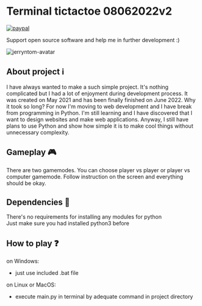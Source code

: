 # Terminal tictactoe 08062022v2
[![paypal](https://www.paypalobjects.com/en_US/i/btn/btn_donate_SM.gif)](https://www.paypal.com/cgi-bin/webscr?cmd=_s-xclick&hosted_button_id=3KAJXTAYQC7BW)

Support open source software and help me in further development :) 

![jerryntom-avatar](https://lh3.googleusercontent.com/e22R9AWnfT-wzZyj-PWbi-3w0335h5FiePW4fhaqTW4pu6741RKBgqTddTmIux2VysucDhLa5BDtlWcBFqaN-68fx0cSshiN7pNvfiT3yOkDCi6UdkK6-uz7nsvWcb5KpjLTF0gDmPz_7ORf4-U9gtHq9Z4gTcRTd9SGQVJ1UWhk-Rk0mlAICGqeyeZLVwMuu8MSAH2KcTEDBQvHaosm8J7pit7qNYkgA-PcAGsDQM6YH4cAJDyj9uHCAOT5Yp-UWoX-dRDQKf8i1JKllpGdUoyvacZ9HXkeCKj8ZPOqz3aQHrrhhxhhoS2X5tiH1TnChViJbBujFxMPb3ojOcnhV6fVmBPbaGgC2bGnpcidF92xDcAA2WWrG8_G7ie5LKBHQdJG8BMyjGibFfKXpQwvEoWguFY4BiWFNeBjvd3cX78f0u_MXe2wLfCZnQAVvMla8FQATddyJo_vQmWg2l-stBTV9tc2NgoUhnDWwsDDeGt5aHLUSaH5C_sMJuW255Ost_jVVHUO9ZhktHjFa72k6e49mkZ6KFi-rcrQTZ9Zu1Sr4YqwkiWs1zH7a4BdqBBrzQHPcPK_bHEZ3Ly5frD0MxgEjwV7fJU4CMLvIZn8NP5JZcb23AZgh95Qpzb9OAcCMpk4idwUVqDpf_CHFGabOXRMsacOqDemnEE0yNPV5t5IjzoXSCH4DKoFmkWdcq6FFSrA-M5mXyfK7d56PQaQaPVvihi9oFHT8UpvbC4Vz_95PGY3jQ3-T8DJZfnGJNEEBS44q5WIIz9oiI17osWzQHDEIatDMT0cXitd1w3uMKRhQ-iCU36fXKB0Uc0SbEBfwbrTGSyN7HkUTiNLnwq3dEJUsGjPaeMTAhNoJD4zVcbo89wwAffODWaDd05jOH-JHX7Taxc3hsRSXyW80Zv5E06UzvqKmWYtNsXH0mQLMYk-d0M9SF6y2ZmdAmbAtuwarCMNIyahaZeHT2W7IyPI7xGs4Erstrm3Cw8MESiKbHUqwYa8u-oOxA=s256-no?authuser=0)

## About project :information_source:
I have always wanted to make a such simple project. It's nothing complicated but I had a lot of enjoyment during development process.
It was created on May 2021 and has been finally finished on June 2022. Why it took so long? For now I'm moving to web development and I have break from programming in Python. I'm still learning and I have discovered that I want to design websites and make web applications. Anyway, I still have plans to use Python and show how simple it is to make cool things without unnecessary complexity. 

## Gameplay :video_game:

There are two gamemodes. You can choose player vs player or player vs computer gamemode. Follow instruction on the screen and everything should be okay.

## Dependencies :wrench:
There's no requirements for installing any modules for python <br>
Just make sure you had installed python3 before 

## How to play :question:
on Windows:
- just use included .bat file 

on Linux or MacOS:
- execute main.py in terminal by adequate command in project directory 
